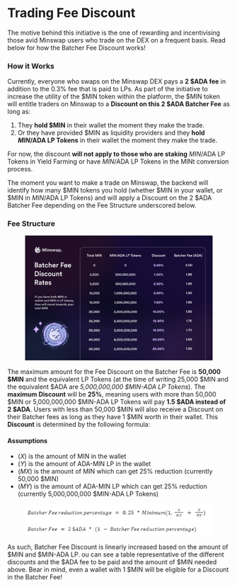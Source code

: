 # Trading Fee Discount

The motive behind this initiative is the one of rewarding and incentivising those avid Minswap users who trade on the DEX on a frequent basis. Read below for how the Batcher Fee Discount works!

### How it Works

Currently, everyone who swaps on the Minswap DEX pays a **2 $ADA fee** in addition to the 0.3% fee that is paid to LPs. As part of the initiative to increase the utility of the $MIN token within the platform, the $MIN token will entitle traders on Minswap to a **Discount on this 2 $ADA Batcher Fee** as long as:

1. They **hold $MIN** in their wallet the moment they make the trade.&#x20;
2. Or they have provided $MIN as liquidity providers and they **hold $MIN/$ADA LP Tokens** in their wallet the moment they make the trade.

For now, the discount **will not apply to those who are staking** $MIN/$ADA LP Tokens in Yield Farming or have $MIN/$ADA LP Tokens in the MINt conversion process.

The moment you want to make a trade on Minswap, the backend will identify how many $MIN tokens you hold (whether $MIN in your wallet, or $MIN in $MIN/$ADA LP Tokens) and will apply a Discount on the 2 $ADA Batcher Fee depending on the Fee Structure underscored below.

### Fee Structure

<figure><img src="../../.gitbook/assets/image (3) (2).png" alt=""><figcaption></figcaption></figure>

The maximum amount for the Fee Discount on the Batcher Fee is **50,000 $MIN** and the equivalent LP Tokens (at the time of writing 25,000 $MIN and the equivalent $ADA are _5,000,000,000 $MIN-ADA LP Tokens_). The **maximum Discount** will be **25%**, meaning users with more than 50,000 $MIN or 5,000,000,000 $MIN-ADA LP Tokens will pay **1.5 $ADA instead of 2 $ADA**. Users with less than 50,000 $MIN will also receive a Discount on their Batcher fees as long as they have 1 $MIN worth in their wallet. This **Discount** is determined by the following formula:

#### Assumptions

* (_X_) is the amount of MIN in the wallet
* (_Y_) is the amount of ADA-MIN LP in the wallet
* (_MX_) is the amount of MIN which can get 25% reduction (currently 50,000 $MIN)&#x20;
* (_MY_) is the amount of ADA-MIN LP which can get 25% reduction (currently 5,000,000,000 $MIN-ADA LP Tokens)

<figure><img src="../../.gitbook/assets/Screenshot 2022-09-15 221602.jpg" alt=""><figcaption></figcaption></figure>

As such, Batcher Fee Discount is linearly increased based on the amount of $MIN and $MIN-ADA LP. ou can see a table representative of the different discounts and the $ADA fee to be paid and the amount of $MIN needed above. Bear in mind, even a wallet with 1 $MIN will be eligible for a Discount in the Batcher Fee!
